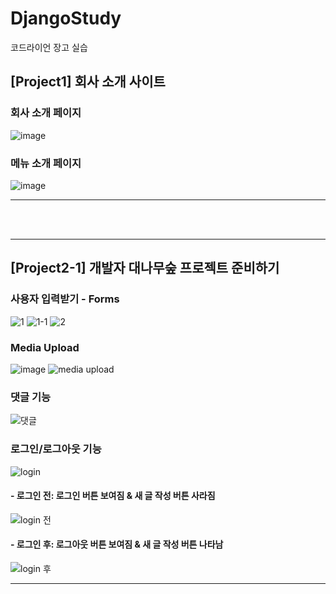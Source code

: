 # DjangoStudy
코드라이언 장고 실습

<h2> [Project1] 회사 소개 사이트 </h2>
<h3> 회사 소개 페이지 </h3>

![image](https://user-images.githubusercontent.com/89904767/177316116-1cac0c31-6443-4ab4-9f0a-f76e060089ea.png)


<h3> 메뉴 소개 페이지 </h3>

![image](https://user-images.githubusercontent.com/89904767/177316171-df03c179-bfc7-4a3d-96f6-66ce69f27382.png)

<hr>
<br><br>
<hr>
<h2> [Project2-1] 개발자 대나무숲 프로젝트 준비하기 </h2>

<h3> 사용자 입력받기 - Forms </h3>

![1](https://user-images.githubusercontent.com/89904767/177819447-6c3c4356-9dd9-432e-a5f6-0c1f3cf424a6.png)
![1-1](https://user-images.githubusercontent.com/89904767/177819443-4fd5f3a6-20d4-48ce-a2c6-7c786011f963.png)
![2](https://user-images.githubusercontent.com/89904767/177819446-792d1e4b-f3e2-4501-9849-f6a270e1c2c9.png)


<h3> Media Upload </h3>

![image](https://user-images.githubusercontent.com/89904767/177818977-2621d505-6f01-4abd-90f3-5f0eb050c6ea.png)
![media upload](https://user-images.githubusercontent.com/89904767/177818655-4f914c48-0092-4821-90e8-25cfb6240ccb.png)

<h3> 댓글 기능 </h3>

![댓글](https://user-images.githubusercontent.com/89904767/177819615-d90161ea-f077-425b-b78a-8b97a9bdd0a9.png)

<h3> 로그인/로그아웃 기능 </h3>

![login](https://user-images.githubusercontent.com/89904767/177819745-9d5c7f8b-ecd1-4a9e-abbc-2fb6ee1b952e.png)

<h4> - 로그인 전: 로그인 버튼 보여짐 & 새 글 작성 버튼 사라짐 </h4>

![login 전](https://user-images.githubusercontent.com/89904767/177819752-73c96db1-eb28-488c-a92e-6a9ecaedfb77.png)

<h4> - 로그인 후: 로그아웃 버튼 보여짐 & 새 글 작성 버튼 나타남 </h4>

![login 후](https://user-images.githubusercontent.com/89904767/177819756-a559166a-9e72-4238-aba3-f5a6a076d638.png)

<hr>
<br><br>
